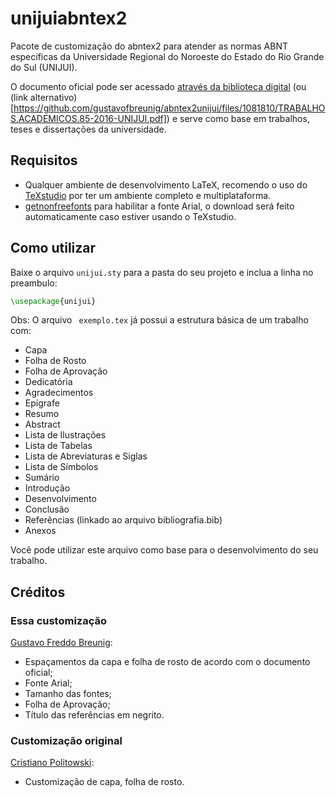 # unijuiabntex2

Pacote de customização do abntex2 para atender as normas ABNT específicas da Universidade Regional do Noroeste do Estado do Rio Grande do Sul (UNIJUI).

O documento oficial pode ser acessado [através da biblioteca digital](http://bibliodigital.unijui.edu.br:8080/xmlui/handle/123456789/2905) (ou (link alternativo)[https://github.com/gustavofbreunig/abntex2unijui/files/1081810/TRABALHOS.ACADEMICOS.85-2016-UNIJUI.pdf]) e serve como base em trabalhos, teses e dissertações da universidade.

## Requisitos

- Qualquer ambiente de desenvolvimento LaTeX, recomendo o uso do [TeXstudio](http://www.texstudio.org/) por ter um ambiente completo e multiplataforma.
- [getnonfreefonts](https://www.tug.org/fonts/getnonfreefonts/) para habilitar a fonte Arial, o download será feito automaticamente caso estiver usando o TeXstudio.

## Como utilizar

Baixe o arquivo `unijui.sty` para a pasta do seu projeto e inclua a linha no preambulo:

```tex
\usepackage{unijui}
```

Obs: O arquivo ` exemplo.tex` já possui a estrutura básica de um trabalho com:

- Capa
- Folha de Rosto
- Folha de Aprovação
- Dedicatória
- Agradecimentos
- Epígrafe
- Resumo
- Abstract
- Lista de Ilustrações
- Lista de Tabelas
- Lista de Abreviaturas e Siglas
- Lista de Símbolos
- Sumário
- Introdução
- Desenvolvimento
- Conclusão
- Referências (linkado ao arquivo bibliografia.bib)
- Anexos

Você pode utilizar este arquivo como base para o desenvolvimento do seu trabalho.

## Créditos

### Essa customização

[Gustavo Freddo Breunig](mailto:gustavofbreunig@gmail.com): 

- Espaçamentos da capa e folha de rosto de acordo com o documento oficial;
- Fonte Arial;
- Tamanho das fontes;
- Folha de Aprovação;
- Título das referências em negrito.

### Customização original

[Cristiano Politowski](https://github.com/polako/unijui_latex_template):

- Customização de capa, folha de rosto.

